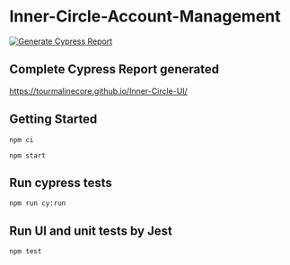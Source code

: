 # Inner-Circle-Account-Management
[![Generate Cypress Report](https://github.com/TourmalineCore/Inner-Circle-UI/actions/workflows/cypress.yaml/badge.svg)](https://github.com/TourmalineCore/Inner-Circle-UI/actions/workflows/cypress.yaml)

## Complete Cypress Report generated

https://tourmalinecore.github.io/Inner-Circle-UI/

## Getting Started
```
npm ci

npm start
```

## Run cypress tests

```
npm run cy:run
```

## Run UI and unit tests by Jest

```
npm test
```